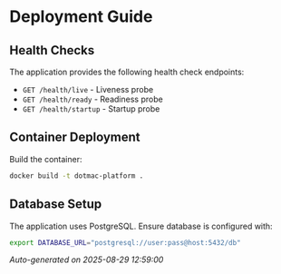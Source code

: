 # Deployment Guide

## Health Checks

The application provides the following health check endpoints:

- `GET /health/live` - Liveness probe
- `GET /health/ready` - Readiness probe
- `GET /health/startup` - Startup probe

## Container Deployment

Build the container:

```bash
docker build -t dotmac-platform .
```

## Database Setup

The application uses PostgreSQL. Ensure database is configured with:

```bash
export DATABASE_URL="postgresql://user:pass@host:5432/db"
```

*Auto-generated on 2025-08-29 12:59:00*
